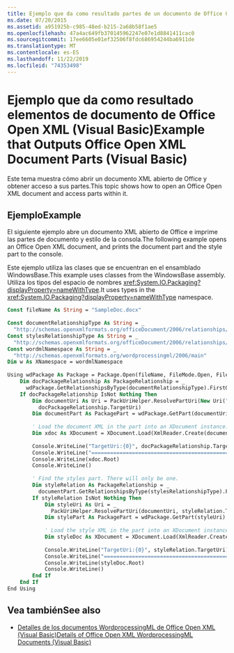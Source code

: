 ```yaml
---
title: Ejemplo que da como resultado partes de un documento de Office Open XML
ms.date: 07/20/2015
ms.assetid: a951925b-c985-48ed-b215-2a68b58f1ae5
ms.openlocfilehash: 47a4ac649fb370145962247e07e1d8841411cac0
ms.sourcegitcommit: 17ee6605e01ef32506f8fdc686954244ba6911de
ms.translationtype: MT
ms.contentlocale: es-ES
ms.lasthandoff: 11/22/2019
ms.locfileid: "74353498"
---
```

# <a name="example-that-outputs-office-open-xml-document-parts-visual-basic"></a><span data-ttu-id="f8e36-102">Ejemplo que da como resultado elementos de documento de Office Open XML (Visual Basic)</span><span class="sxs-lookup"><span data-stu-id="f8e36-102">Example that Outputs Office Open XML Document Parts (Visual Basic)</span></span>
<span data-ttu-id="f8e36-103">Este tema muestra cómo abrir un documento XML abierto de Office y obtener acceso a sus partes.</span><span class="sxs-lookup"><span data-stu-id="f8e36-103">This topic shows how to open an Office Open XML document and access parts within it.</span></span>  
  
## <a name="example"></a><span data-ttu-id="f8e36-104">Ejemplo</span><span class="sxs-lookup"><span data-stu-id="f8e36-104">Example</span></span>  
 <span data-ttu-id="f8e36-105">El siguiente ejemplo abre un documento XML abierto de Office e imprime las partes de documento y estilo de la consola.</span><span class="sxs-lookup"><span data-stu-id="f8e36-105">The following example opens an Office Open XML document, and prints the document part and the style part to the console.</span></span>  
  
 <span data-ttu-id="f8e36-106">Este ejemplo utiliza las clases que se encuentran en el ensamblado WindowsBase.</span><span class="sxs-lookup"><span data-stu-id="f8e36-106">This example uses classes from the WindowsBase assembly.</span></span> <span data-ttu-id="f8e36-107">Utiliza los tipos del espacio de nombres <xref:System.IO.Packaging?displayProperty=nameWithType>.</span><span class="sxs-lookup"><span data-stu-id="f8e36-107">It uses types in the <xref:System.IO.Packaging?displayProperty=nameWithType> namespace.</span></span>  
  
```vb  
Const fileName As String = "SampleDoc.docx"  
  
Const documentRelationshipType As String = _  
  "http://schemas.openxmlformats.org/officeDocument/2006/relationships/officeDocument"  
Const stylesRelationshipType As String = _  
  "http://schemas.openxmlformats.org/officeDocument/2006/relationships/styles"  
Const wordmlNamespace As String = _  
  "http://schemas.openxmlformats.org/wordprocessingml/2006/main"  
Dim w As XNamespace = wordmlNamespace  
  
Using wdPackage As Package = Package.Open(fileName, FileMode.Open, FileAccess.Read)  
    Dim docPackageRelationship As PackageRelationship = _  
      wdPackage.GetRelationshipsByType(documentRelationshipType).FirstOrDefault()  
    If docPackageRelationship IsNot Nothing Then  
        Dim documentUri As Uri = PackUriHelper.ResolvePartUri(New Uri("/", UriKind.Relative), _  
          docPackageRelationship.TargetUri)  
        Dim documentPart As PackagePart = wdPackage.GetPart(documentUri)  
  
        ' Load the document XML in the part into an XDocument instance.  
        Dim xdoc As XDocument = XDocument.Load(XmlReader.Create(documentPart.GetStream()))  
  
        Console.WriteLine("TargetUri:{0}", docPackageRelationship.TargetUri)  
        Console.WriteLine("==================================================================")  
        Console.WriteLine(xdoc.Root)  
        Console.WriteLine()  
  
        ' Find the styles part. There will only be one.  
        Dim styleRelation As PackageRelationship = _  
          documentPart.GetRelationshipsByType(stylesRelationshipType).FirstOrDefault()  
        If styleRelation IsNot Nothing Then  
            Dim styleUri As Uri = _  
              PackUriHelper.ResolvePartUri(documentUri, styleRelation.TargetUri)  
            Dim stylePart As PackagePart = wdPackage.GetPart(styleUri)  
  
            ' Load the style XML in the part into an XDocument instance.  
            Dim styleDoc As XDocument = XDocument.Load(XmlReader.Create(stylePart.GetStream()))  
  
            Console.WriteLine("TargetUri:{0}", styleRelation.TargetUri)  
            Console.WriteLine("==================================================================")  
            Console.WriteLine(styleDoc.Root)  
            Console.WriteLine()  
        End If  
    End If  
End Using  
```  
  
## <a name="see-also"></a><span data-ttu-id="f8e36-108">Vea también</span><span class="sxs-lookup"><span data-stu-id="f8e36-108">See also</span></span>

- [<span data-ttu-id="f8e36-109">Detalles de los documentos WordprocessingML de Office Open XML (Visual Basic)</span><span class="sxs-lookup"><span data-stu-id="f8e36-109">Details of Office Open XML WordprocessingML Documents (Visual Basic)</span></span>](../../../../visual-basic/programming-guide/concepts/linq/details-of-office-open-xml-wordprocessingml-documents.md)
